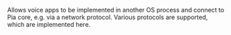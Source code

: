 Allows voice apps to be implemented in another OS process and
connect to Pia core, e.g. via a network protocol.
Various protocols are supported, which are implemented here.
